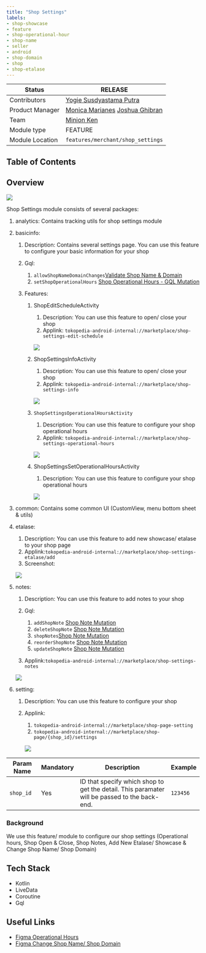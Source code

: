 ```yaml
---
title: "Shop Settings"
labels:
- shop-showcase
- feature
- shop-operational-hour
- shop-name
- seller
- android
- shop-domain
- shop
- shop-etalase
---
```



| **Status** |  <!--start status:GREEN-->RELEASE<!--end status-->  |
| --- | --- |
| Contributors | [Yogie Susdyastama Putra](https://tokopedia.atlassian.net/wiki/people/5c6bf2e6f1a05835f933bf30?ref=confluence)  |
| Product Manager | [Monica Marianes](https://tokopedia.atlassian.net/wiki/people/613e9e4fe057c6006a0fd233?ref=confluence) [Joshua Ghibran](https://tokopedia.atlassian.net/wiki/people/70121:7d12fd85-be0a-4d0c-a14e-8279fe20ff69?ref=confluence)  |
| Team | [Minion Ken](https://tokopedia.atlassian.net/people/team/0ac7bdd0-19b2-4196-8711-b1a0a4b07178?ref=directory&src=peopleMenu)  |
| Module type | <!--start status:RED-->FEATURE<!--end status--> |
| Module Location | `features/merchant/shop_settings` |

## Table of Contents

<!--toc-->

## Overview

![](res/Screen%20Shot%202023-05-09%20at%2009.17.16.png)

Shop Settings module consists of several packages:

1. analytics: Contains tracking utils for shop settings module
2. basicinfo:


	1. Description: Contains several settings page. You can use this feature to configure your basic information for your shop
	2. Gql: 
	
	
		1. `allowShopNameDomainChanges`[Validate Shop Name & Domain](/wiki/spaces/MC/pages/588972631)
		2. `setShopOperationalHours` [Shop Operational Hours - GQL Mutation](/wiki/spaces/MC/pages/742199205/Shop+Operational+Hours+-+GQL+Mutation)
	3. Features:
	
	
		1. ShopEditScheduleActivity 
		
		
			1. Description: You can use this feature to open/ close your shop
			2. Applink: `tokopedia-android-internal://marketplace/shop-settings-edit-schedule` 
			
			![](res/Screen%20Shot%202023-05-17%20at%2014.47.23.png)
		2. ShopSettingsInfoActivity
		
		
			1. Description: You can use this feature to open/ close your shop
			2. Applink: `tokopedia-android-internal://marketplace/shop-settings-info` 
			
			![](res/Screen%20Shot%202023-05-17%20at%2014.55.46.png)
		3. `ShopSettingsOperationalHoursActivity`
		
		
			1. Description: You can use this feature to configure your shop operational hours
			2. Applink: `tokopedia-android-internal://marketplace/shop-settings-operational-hours` 
			
			![](res/Screen%20Shot%202023-05-17%20at%2014.57.31.png)
		4. ShopSettingsSetOperationalHoursActivity
		
		
			1. Description: You can use this feature to configure your shop operational hours 
			
			![](res/Screen%20Shot%202023-05-17%20at%2015.52.53.png)
3. common: Contains some common UI (CustomView, menu bottom sheet & utils)
4. etalase: 


	1. Description: You can use this feature to add new showcase/ etalase to your shop page
	2. Applink:`tokopedia-android-internal://marketplace/shop-settings-etalase/add`
	3. Screenshot: 
	
	![](res/Screen%20Shot%202023-05-09%20at%2010.30.06-20230509-033010.png)
5. notes: 


	1. Description: You can use this feature to add notes to your shop
	2. Gql: 
	
	
		1. `addShopNote` [Shop Note Mutation](/wiki/spaces/MC/pages/1253411537/Shop+Note+Mutation)
		2. `deleteShopNote` [Shop Note Mutation](/wiki/spaces/MC/pages/1253411537/Shop+Note+Mutation)
		3. `shopNotes`[Shop Note Mutation](/wiki/spaces/MC/pages/1253411537/Shop+Note+Mutation)
		4. `reorderShopNote` [Shop Note Mutation](/wiki/spaces/MC/pages/1253411537/Shop+Note+Mutation)
		5. `updateShopNote` [Shop Note Mutation](/wiki/spaces/MC/pages/1253411537/Shop+Note+Mutation)
	3. Applink:`tokopedia-android-internal://marketplace/shop-settings-notes` 
	
	![](res/Screen%20Shot%202023-05-17%20at%2014.20.42.png)
6. setting: 


	1. Description: You can use this feature to configure your shop
	2. Applink: 
	
	
		1. `tokopedia-android-internal://marketplace/shop-page-setting`
		2. `tokopedia-android-internal://marketplace/shop-page/{shop_id}/settings`
		
		![](res/Screen%20Shot%202023-05-17%20at%2014.26.11.png)



| **Param Name** | **Mandatory** | **Description** | **Example** |
| --- | --- | --- | --- |
| `shop_id` | Yes | ID that specify which shop to get the detail. This paramater will be passed to the back-end. | `123456` |

### Background

We use this feature/ module to configure our shop settings (Operational hours, Shop Open & Close, Shop Notes, Add New Etalase/ Showcase & Change Shop Name/ Shop Domain)

## Tech Stack

- Kotlin
- LiveData
- Coroutine
- Gql

## Useful Links

- [Figma Operational Hours](https://www.figma.com/file/7bW4yl5nD4pln0urZHArOI/%5BD%2FM%5D-Shop-Operational-Hour-V.2?node-id=2863%3A107217)
- [Figma Change Shop Name/ Shop Domain](https://www.figma.com/file/Bsc6WyIVxy84b4MjrpqU8Y/%5BD%5D---UI-Shop-Changing-Name?type=design&node-id=1-91)
